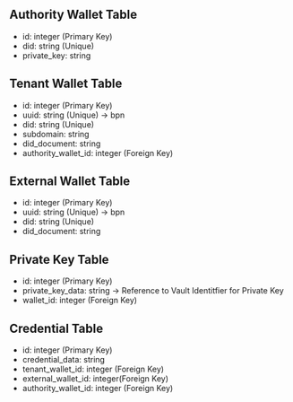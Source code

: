 ## Authority Wallet Table
- id: integer (Primary Key)
- did: string (Unique)
- private_key: string

## Tenant Wallet Table
- id: integer (Primary Key)
- uuid: string (Unique) -> bpn
- did: string (Unique)
- subdomain: string
- did_document: string
- authority_wallet_id: integer (Foreign Key)

## External Wallet Table
- id: integer (Primary Key)
- uuid: string (Unique) -> bpn
- did: string (Unique)
- did_document: string

## Private Key Table
- id: integer (Primary Key)
- private_key_data: string -> Reference to Vault Identitfier for Private Key
- wallet_id: integer (Foreign Key)

## Credential Table
- id: integer (Primary Key)
- credential_data: string
- tenant_wallet_id: integer (Foreign Key)
- external_wallet_id: integer(Foreign Key)
- authority_wallet_id: integer (Foreign Key)